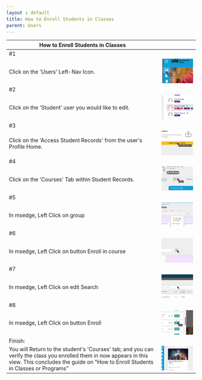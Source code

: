 ```yaml
---
layout : default
title: How to Enroll Students in Classes
parent: Users
---
```


| How to Enroll Students in Classes ||
|-|-|
| #1 ||
|  Click on the 'Users' Left-Nav Icon. |![](shared/users.png)|
| #2 ||
|  Click on the 'Student' user you would like to edit. |![](shared/u-john_smith.png)|
| #3 ||
|  Click on the 'Access Student Records' from the user's Profile Home. |![](shared/u-student_records.png)|
| #4 ||
|  Click on the 'Courses' Tab within Student Records. |![](shared/sr-courses.png)|
| #5 ||
| In msedge, Left Click on  group  |![](How_to_Enroll_Students_in_Classes-img/05-How_to_Enroll_Students_in_Classes.png)|
| #6 ||
| In msedge, Left Click on  button Enroll in course |![](How_to_Enroll_Students_in_Classes-img/06-How_to_Enroll_Students_in_Classes.png)|
| #7 ||
| In msedge, Left Click on  edit Search |![](How_to_Enroll_Students_in_Classes-img/07-How_to_Enroll_Students_in_Classes.png)|
| #8 ||
| In msedge, Left Click on  button Enroll |![](How_to_Enroll_Students_in_Classes-img/08-How_to_Enroll_Students_in_Classes.png)|
| Finish: ||
| You will Return to the student's 'Courses' tab; and you can verify the class you enrolled them in now appears in this view. This concludes the guide on "How to Enroll Students in Classes or Programs" |![](How_to_Enroll_Students_in_Classes-img/09Finish-How_to_Enroll_Students_in_Classes.png)|
